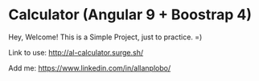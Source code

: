# Calculator (Angular 9 + Boostrap 4)
Hey, Welcome! This is a Simple Project, just to practice. =)

Link to use: http://al-calculator.surge.sh/

Add me:
https://www.linkedin.com/in/allanplobo/
